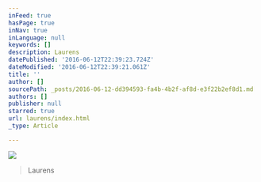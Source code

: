```yaml
---
inFeed: true
hasPage: true
inNav: true
inLanguage: null
keywords: []
description: Laurens
datePublished: '2016-06-12T22:39:23.724Z'
dateModified: '2016-06-12T22:39:21.061Z'
title: ''
author: []
sourcePath: _posts/2016-06-12-dd394593-fa4b-4b2f-af8d-e3f22b2ef8d1.md
authors: []
publisher: null
starred: true
url: laurens/index.html
_type: Article

---
```

![](https://the-grid-user-content.s3-us-west-2.amazonaws.com/322391de-e035-435a-ab7d-e5662ae647f5.jpg)

> Laurens